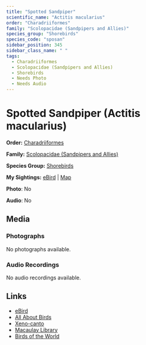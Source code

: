 ```yaml
---
title: "Spotted Sandpiper"
scientific_name: "Actitis macularius"
order: "Charadriiformes"
family: "Scolopacidae (Sandpipers and Allies)"
species_group: "Shorebirds"
species_code: "sposan"
sidebar_position: 345
sidebar_class_name: " "
tags: 
  - Charadriiformes
  - Scolopacidae (Sandpipers and Allies)
  - Shorebirds
  - Needs Photo
  - Needs Audio
---
```


# Spotted Sandpiper (Actitis macularius)

**Order:** [Charadriiformes](/tags/charadriiformes)

**Family:** [Scolopacidae (Sandpipers and Allies)](/tags/scolopacidae-sandpipers-and-allies)

**Species Group:** [Shorebirds](/tags/shorebirds)

**My Sightings:** [eBird](https://ebird.org/lifelist?r=world&time=life&spp=sposan) | [Map](/map?species_code=sposan)

**Photo**: No 

**Audio**: No

## Media
### Photographs
No photographs available.

### Audio Recordings
No audio recordings available.

## Links
* [eBird](https://ebird.org/species/sposan) 
* [All About Birds](https://www.allaboutbirds.org/guide/sposan) 
* [Xeno-canto](https://www.xeno-canto.org/species/actitis-macularius) 
* [Macaulay Library](https://search.macaulaylibrary.org/catalog?taxonCode=sposan&sort=rating_rank_desc)
* [Birds of the World](https://birdsoftheworld.org/bow/species/sposan)
